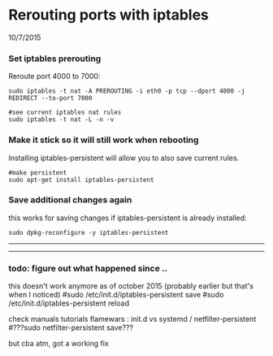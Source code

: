 # Rerouting ports with iptables #
10/7/2015

### Set iptables prerouting ###
Reroute port 4000 to 7000:

	
	sudo iptables -t nat -A PREROUTING -i eth0 -p tcp --dport 4000 -j REDIRECT --to-port 7000

	#see current iptables nat rules
	sudo iptables -t nat -L -n -v


### Make it stick so it will still work when rebooting ###
Installing iptables-persistent will allow you to also save current rules.

	#make persistent
	sudo apt-get install iptables-persistent
	

### Save additional changes again ###

 this works for saving changes if iptables-persistent is already installed:

	sudo dpkg-reconfigure -y iptables-persistent



----------

----------



### todo: figure out what happened since ..  ###

this doesn't work anymore as of october 2015 (probably earlier but that's when I noticed)
	#sudo /etc/init.d/iptables-persistent save 
    #sudo /etc/init.d/iptables-persistent reload	

	
check manuals tutorials flamewars : init.d vs systemd / netfilter-persistent
	#???sudo netfilter-persistent save???

but cba atm, got a working fix



	
    
